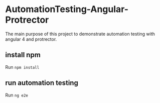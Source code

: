 # AutomationTesting-Angular-Protrector

The main purpose of this project to demonstrate automation testing with angular 4 and protrector.

## install npm

Run `npm install` 

## run automation testing

Run `ng e2e` 
